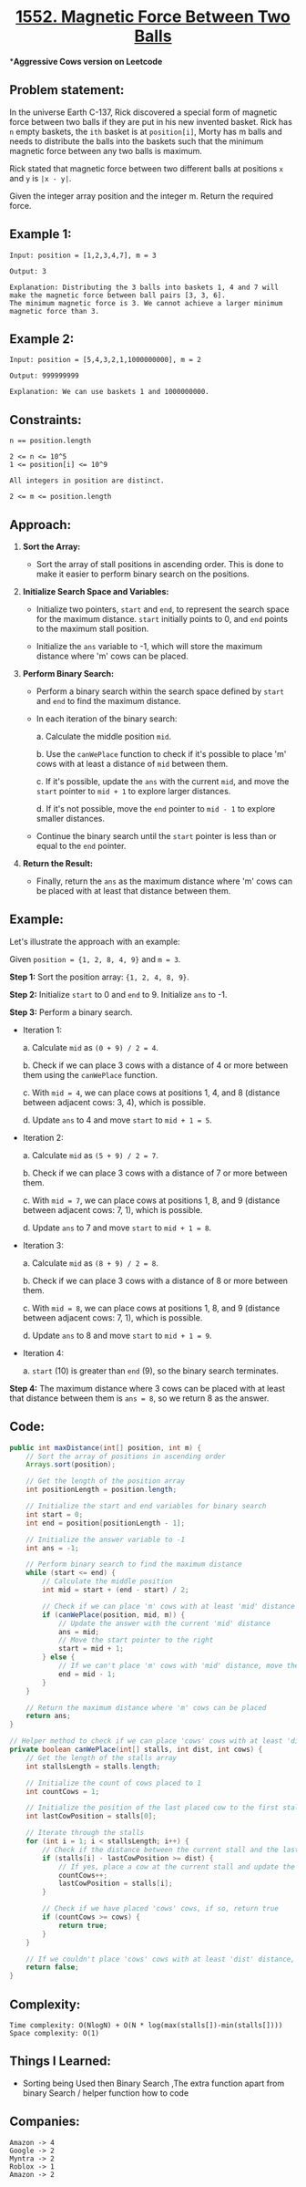 <h1 align="center"><a href="" target="_blank">1552. Magnetic Force Between Two Balls</a></h1>

***Aggressive Cows version on Leetcode**

## Problem statement:
In the universe Earth C-137, Rick discovered a special form of magnetic force between two balls if they are put in his new invented basket. Rick has `n` empty baskets, 
the `ith` basket is at `position[i]`, Morty has m balls and needs to distribute the balls into the baskets such that the minimum magnetic force between any two balls is maximum.

Rick stated that magnetic force between two different balls at positions `x` and `y` is `|x - y|`.

Given the integer array position and the integer m. Return the required force.


## Example 1:

```
Input: position = [1,2,3,4,7], m = 3

Output: 3

Explanation: Distributing the 3 balls into baskets 1, 4 and 7 will make the magnetic force between ball pairs [3, 3, 6].
The minimum magnetic force is 3. We cannot achieve a larger minimum magnetic force than 3.

```

## Example 2:

```
Input: position = [5,4,3,2,1,1000000000], m = 2

Output: 999999999

Explanation: We can use baskets 1 and 1000000000.
```




## Constraints:

```
n == position.length

2 <= n <= 10^5
1 <= position[i] <= 10^9

All integers in position are distinct.

2 <= m <= position.length
```


 

## Approach:

1. **Sort the Array:**

   - Sort the array of stall positions in ascending order. This is done to make it easier to perform binary search on the positions.

2. **Initialize Search Space and Variables:**

   - Initialize two pointers, `start` and `end`, to represent the search space for the maximum distance. `start` initially points to 0, and `end` points to the maximum stall position.

   - Initialize the `ans` variable to -1, which will store the maximum distance where 'm' cows can be placed.

3. **Perform Binary Search:**

   - Perform a binary search within the search space defined by `start` and `end` to find the maximum distance.

   - In each iteration of the binary search:

     a. Calculate the middle position `mid`.

     b. Use the `canWePlace` function to check if it's possible to place 'm' cows with at least a distance of `mid` between them.

     c. If it's possible, update the `ans` with the current `mid`, and move the `start` pointer to `mid + 1` to explore larger distances.

     d. If it's not possible, move the `end` pointer to `mid - 1` to explore smaller distances.

   - Continue the binary search until the `start` pointer is less than or equal to the `end` pointer.

4. **Return the Result:**

   - Finally, return the `ans` as the maximum distance where 'm' cows can be placed with at least that distance between them.

## Example:

Let's illustrate the approach with an example:

Given `position = {1, 2, 8, 4, 9}` and `m = 3`.

**Step 1:** Sort the position array: `{1, 2, 4, 8, 9}`.

**Step 2:** Initialize `start` to 0 and `end` to 9. Initialize `ans` to -1.

**Step 3:** Perform a binary search.

   - Iteration 1:

     a. Calculate `mid` as `(0 + 9) / 2 = 4`.

     b. Check if we can place 3 cows with a distance of 4 or more between them using the `canWePlace` function.

     c. With `mid = 4`, we can place cows at positions 1, 4, and 8 (distance between adjacent cows: 3, 4), which is possible.

     d. Update `ans` to 4 and move `start` to `mid + 1 = 5`.

   - Iteration 2:

     a. Calculate `mid` as `(5 + 9) / 2 = 7`.

     b. Check if we can place 3 cows with a distance of 7 or more between them.

     c. With `mid = 7`, we can place cows at positions 1, 8, and 9 (distance between adjacent cows: 7, 1), which is possible.

     d. Update `ans` to 7 and move `start` to `mid + 1 = 8`.

   - Iteration 3:

     a. Calculate `mid` as `(8 + 9) / 2 = 8`.

     b. Check if we can place 3 cows with a distance of 8 or more between them.

     c. With `mid = 8`, we can place cows at positions 1, 8, and 9 (distance between adjacent cows: 7, 1), which is possible.

     d. Update `ans` to 8 and move `start` to `mid + 1 = 9`.

   - Iteration 4:

     a. `start` (10) is greater than `end` (9), so the binary search terminates.

**Step 4:** The maximum distance where 3 cows can be placed with at least that distance between them is `ans = 8`, so we return 8 as the answer.



## Code: 

```java
public int maxDistance(int[] position, int m) {
    // Sort the array of positions in ascending order
    Arrays.sort(position);

    // Get the length of the position array
    int positionLength = position.length;

    // Initialize the start and end variables for binary search
    int start = 0;
    int end = position[positionLength - 1];

    // Initialize the answer variable to -1
    int ans = -1;

    // Perform binary search to find the maximum distance
    while (start <= end) {
        // Calculate the middle position
        int mid = start + (end - start) / 2;

        // Check if we can place 'm' cows with at least 'mid' distance between them
        if (canWePlace(position, mid, m)) {
            // Update the answer with the current 'mid' distance
            ans = mid;
            // Move the start pointer to the right
            start = mid + 1;
        } else {
            // If we can't place 'm' cows with 'mid' distance, move the end pointer to the left
            end = mid - 1;
        }
    }

    // Return the maximum distance where 'm' cows can be placed
    return ans;
}

// Helper method to check if we can place 'cows' cows with at least 'dist' distance between them
private boolean canWePlace(int[] stalls, int dist, int cows) {
    // Get the length of the stalls array
    int stallsLength = stalls.length;

    // Initialize the count of cows placed to 1
    int countCows = 1;

    // Initialize the position of the last placed cow to the first stall
    int lastCowPosition = stalls[0];

    // Iterate through the stalls
    for (int i = 1; i < stallsLength; i++) {
        // Check if the distance between the current stall and the last placed cow is at least 'dist'
        if (stalls[i] - lastCowPosition >= dist) {
            // If yes, place a cow at the current stall and update the last placed cow's position
            countCows++;
            lastCowPosition = stalls[i];
        }

        // Check if we have placed 'cows' cows, if so, return true
        if (countCows >= cows) {
            return true;
        }
    }

    // If we couldn't place 'cows' cows with at least 'dist' distance, return false
    return false;
}


```






## Complexity:

```
Time complexity: O(NlogN) + O(N * log(max(stalls[])-min(stalls[]))) 
Space complexity: O(1)
```

## Things I Learned:

- Sorting being Used then Binary Search ,The extra function apart from binary Search / helper function how to code 
  


## Companies:

```
Amazon -> 4
Google -> 2
Myntra -> 2
Roblox -> 1
Amazon -> 2
```





